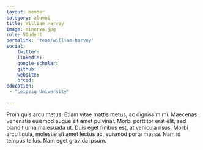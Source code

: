 ```yaml
---
layout: member
category: alumni
title: William Harvey
image: minerva.jpg
role: Student
permalink: 'team/william-harvey'
social:
    twitter: 
    linkedin: 
    google-scholar:
    github:
    website:
    orcid:
education:
 - "Leipzig University"

---
```


Proin quis arcu metus. Etiam vitae mattis metus, ac dignissim mi. Maecenas venenatis euismod augue sit amet pulvinar. Morbi porttitor erat elit, sed blandit urna malesuada ut. Duis eget finibus est, at vehicula risus. Morbi arcu ligula, molestie sit amet lectus ac, euismod porta massa. Nam id tempus tellus. Nam eget gravida ipsum.
